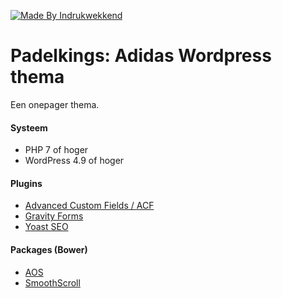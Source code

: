 [![Made By Indrukwekkend](https://img.shields.io/badge/Made%20By-Indrukwekkend-ef7b31.svg)](https://indrukwekkend.nl/)


# Padelkings: Adidas Wordpress thema
Een onepager thema.


#### Systeem
 * PHP 7 of hoger
 * WordPress 4.9 of hoger

#### Plugins
* [Advanced Custom Fields / ACF](https://www.advancedcustomfields.com/)
* [Gravity Forms](https://gravityforms.com/)
* [Yoast SEO](https://yoast.com/)

#### Packages (Bower)
* [AOS](https://github.com/michalsnik/aos)
* [SmoothScroll](https://github.com/cferdinandi/smooth-scroll)
